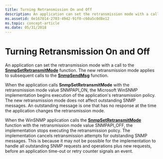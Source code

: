 ```yaml
---
title: Turning Retransmission On and Off
description: An application can set the retransmission mode with a call to the SnmpSetRetransmitMode function. The new retransmission mode applies to subsequent calls to the SnmpSendMsg function.
ms.assetid: 0e167014-2703-4942-91f0-c60a5c0d8e12
ms.topic: concept-article
ms.date: 05/31/2018
---
```


# Turning Retransmission On and Off

An application can set the retransmission mode with a call to the [**SnmpSetRetransmitMode**](/windows/desktop/api/Winsnmp/nf-winsnmp-snmpsetretransmitmode) function. The new retransmission mode applies to subsequent calls to the [**SnmpSendMsg**](/windows/desktop/api/Winsnmp/nf-winsnmp-snmpsendmsg) function.

When the application calls **SnmpSetRetransmitMode** with the retransmission mode value SNMPAPI\_ON, the Microsoft WinSNMP implementation begins execution of the application's retransmission policy. The new retransmission mode does not affect outstanding SNMP messages. An outstanding message is one that has no response at the time the application changes the retransmission mode.

When the WinSNMP application calls the [**SnmpSetRetransmitMode**](/windows/desktop/api/Winsnmp/nf-winsnmp-snmpsetretransmitmode) function with the retransmission mode value SNMPAPI\_OFF, the implementation stops executing the retransmission policy. The implementation cancels retransmission attempts for outstanding SNMP messages. This is because it may not be possible for the implementation to handle all outstanding SNMP requests and operations plus new requests, before an application time-out or retry counter signals an event.

 

 




